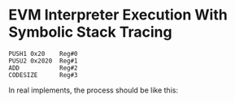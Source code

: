 # EVM Interpreter Execution With Symbolic Stack Tracing

```
PUSH1 0x20    Reg#0
PUSU2 0x2020  Reg#1
ADD           Reg#2
CODESIZE      Reg#3
```


In real implements, the process should be like this:

